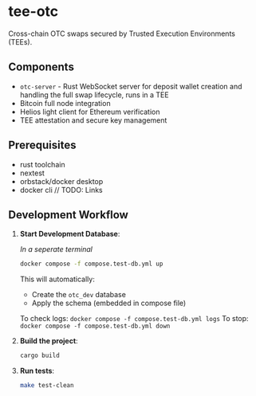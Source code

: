 # tee-otc

Cross-chain OTC swaps secured by Trusted Execution Environments (TEEs).

## Components

- `otc-server` - Rust WebSocket server for deposit wallet creation and handling the full swap lifecycle, runs in a TEE
- Bitcoin full node integration
- Helios light client for Ethereum verification
- TEE attestation and secure key management

## Prerequisites

- rust toolchain
- nextest
- orbstack/docker desktop
- docker cli
  // TODO: Links

## Development Workflow

1. **Start Development Database**:

   _In a seperate terminal_

   ```bash
   docker compose -f compose.test-db.yml up
   ```

   This will automatically:

   - Create the `otc_dev` database
   - Apply the schema (embedded in compose file)

   To check logs: `docker compose -f compose.test-db.yml logs`
   To stop: `docker compose -f compose.test-db.yml down`

2. **Build the project**:

   ```bash
   cargo build
   ```

3. **Run tests**:
   ```bash
   make test-clean
   ```
